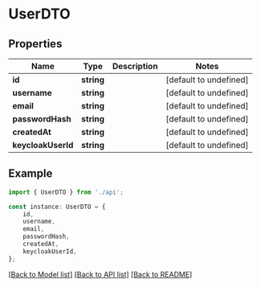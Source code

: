 # UserDTO


## Properties

Name | Type | Description | Notes
------------ | ------------- | ------------- | -------------
**id** | **string** |  | [default to undefined]
**username** | **string** |  | [default to undefined]
**email** | **string** |  | [default to undefined]
**passwordHash** | **string** |  | [default to undefined]
**createdAt** | **string** |  | [default to undefined]
**keycloakUserId** | **string** |  | [default to undefined]

## Example

```typescript
import { UserDTO } from './api';

const instance: UserDTO = {
    id,
    username,
    email,
    passwordHash,
    createdAt,
    keycloakUserId,
};
```

[[Back to Model list]](../README.md#documentation-for-models) [[Back to API list]](../README.md#documentation-for-api-endpoints) [[Back to README]](../README.md)
